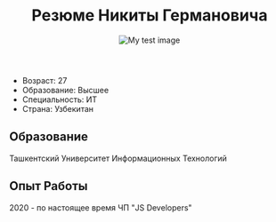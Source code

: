 <html lang="ru">
  <head>
    <meta charset="utf-8">
      </head>
  <body>
    <header> <h1> Резюме Никиты Германовича </h1>
      <img src=”https://github.com/nikitamobile/rsschool-cv/blob/rsschool-cv-html/ava.jpg" alt="My test image">
    </header>
    <section> 
      <ul>
        <li> Возраст: 27 </li>
        <li> Образование: Высшее </li>
        <li> Специальность: ИТ </li>
        <li> Страна: Узбекитан </li>
      </ul>
    </section>
    <section>
      <h1> Образование </h1>
      Ташкентский Университет Информационных Технологий
    </section>
        <section>
      <h1> Опыт Работы </h1>
          <span> 2020 - по настоящее время ЧП "JS Developers" </span>
    </section>
  </body>
</html>
